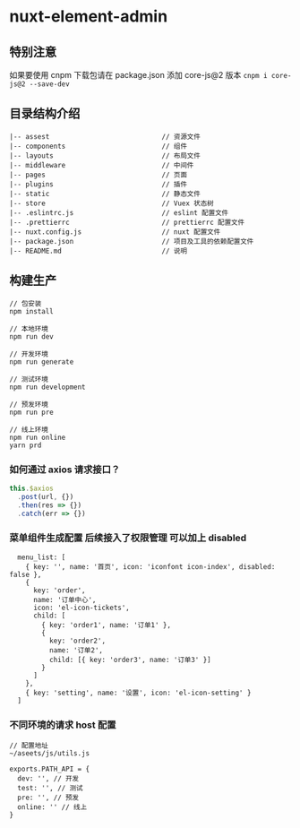 # nuxt-element-admin

## 特别注意

如果要使用 cnpm 下载包请在 package.json 添加 core-js@2 版本
`cnpm i core-js@2 --save-dev`

## 目录结构介绍

    |-- assest                        	  // 资源文件
    |-- components                    	  // 组件
    |-- layouts                           // 布局文件
    |-- middleware                        // 中间件
    |-- pages                             // 页面
    |-- plugins                           // 插件
    |-- static                            // 静态文件
    |-- store                             // Vuex 状态树
    |-- .eslintrc.js                      // eslint 配置文件
    |-- .prettierrc                       // prettierrc 配置文件
    |-- nuxt.config.js                    // nuxt 配置文件
    |-- package.json                      // 项目及工具的依赖配置文件
    |-- README.md                         // 说明

## 构建生产

    // 包安装
    npm install

    // 本地环境
    npm run dev

    // 开发环境
    npm run generate

    // 测试环境
    npm run development

    // 预发环境
    npm run pre

    // 线上环境
    npm run online
    yarn prd
### 如何通过 axios 请求接口？

```javascript
this.$axios
  .post(url, {})
  .then(res => {})
  .catch(err => {})
```

### 菜单组件生成配置 后续接入了权限管理 可以加上 disabled

```
  menu_list: [
    { key: '', name: '首页', icon: 'iconfont icon-index', disabled: false },
    {
      key: 'order',
      name: '订单中心',
      icon: 'el-icon-tickets',
      child: [
        { key: 'order1', name: '订单1' },
        {
          key: 'order2',
          name: '订单2',
          child: [{ key: 'order3', name: '订单3' }]
        }
      ]
    },
    { key: 'setting', name: '设置', icon: 'el-icon-setting' }
  ]
```

### 不同环境的请求 host 配置

```
// 配置地址
~/aseets/js/utils.js

exports.PATH_API = {
  dev: '', // 开发
  test: '', // 测试
  pre: '', // 预发
  online: '' // 线上
}
```
